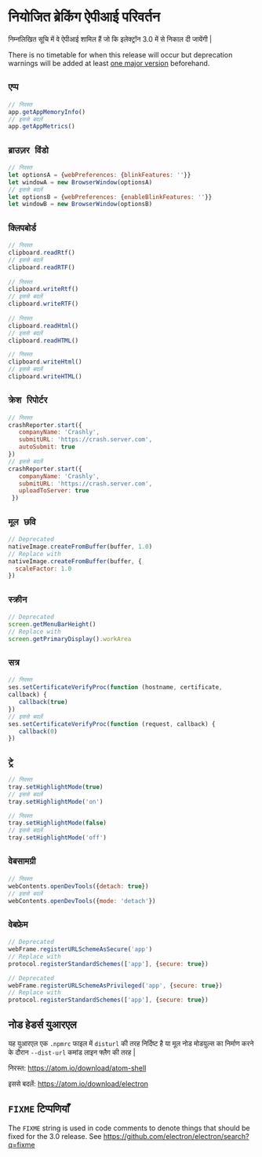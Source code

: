 # नियोजित ब्रेकिंग ऐपीआई परिवर्तन

निम्नलिखित सूचि में वे ऐपीआई शामिल हैं जो कि इलेक्ट्रॉन 3.0 में से निकाल दी जायेंगी |

There is no timetable for when this release will occur but deprecation warnings will be added at least [one major version](electron-versioning.md#semver) beforehand.

## `एप्प`

```js
// निरस्त
app.getAppMemoryInfo()
// इससे बदलें
app.getAppMetrics()
```

## `ब्राउज़र विंडो`

```js
// निरस्त
let optionsA = {webPreferences: {blinkFeatures: ''}}
let windowA = new BrowserWindow(optionsA)
// इससे बदलें
let optionsB = {webPreferences: {enableBlinkFeatures: ''}}
let windowB = new BrowserWindow(optionsB)
```

## `क्लिपबोर्ड`

```js
// निरस्त
clipboard.readRtf()
// इससे बदलें
clipboard.readRTF()
 
// निरस्त
clipboard.writeRtf() 
// इससे बदलें
clipboard.writeRTF()
 
// निरस्त
clipboard.readHtml() 
// इससे बदलें
clipboard.readHTML() 

// निरस्त
clipboard.writeHtml() 
// इससे बदलें
clipboard.writeHTML()
```

## `क्रेश रिपोर्टर`

```js
// निरस्त
crashReporter.start({
   companyName: 'Crashly',
   submitURL: 'https://crash.server.com',
   autoSubmit: true 
}) 
// इससे बदलें
crashReporter.start({
   companyName: 'Crashly',
   submitURL: 'https://crash.server.com',
   uploadToServer: true
 })
```

## `मूल छवि`

```js
// Deprecated
nativeImage.createFromBuffer(buffer, 1.0)
// Replace with
nativeImage.createFromBuffer(buffer, {
  scaleFactor: 1.0
})
```

## `स्क्रीन`

```js
// Deprecated
screen.getMenuBarHeight()
// Replace with
screen.getPrimaryDisplay().workArea
```

## `सत्र`

```js
// निरस्त
ses.setCertificateVerifyProc(function (hostname, certificate, 
callback) {
   callback(true) 
}) 
// इससे बदलें
ses.setCertificateVerifyProc(function (request, callback) {
   callback(0) 
})
```

## `ट्रे`

```js
// निरस्त
tray.setHighlightMode(true)
// इससे बदलें
tray.setHighlightMode('on')

// निरस्त
tray.setHighlightMode(false)
// इससे बदलें
tray.setHighlightMode('off')
```

## `वेबसामग्री`

```js
// निरस्त
webContents.openDevTools({detach: true}) 
// इससे बदलें
webContents.openDevTools({mode: 'detach'})
```

## `वेबफ्रेम`

```js
// Deprecated
webFrame.registerURLSchemeAsSecure('app')
// Replace with
protocol.registerStandardSchemes(['app'], {secure: true})

// Deprecated
webFrame.registerURLSchemeAsPrivileged('app', {secure: true})
// Replace with
protocol.registerStandardSchemes(['app'], {secure: true})
```

## नोड हेडर्स युआरएल

यह युआरएल एक `.npmrc` फाइल में `disturl` की तरह निर्दिष्ट है या मूल नोड मोडयुल्स का निर्माण करने के दौरान `--dist-url` कमांड लाइन फ्लैग की तरह |

निरस्त: https://atom.io/download/atom-shell

इससे बदलें: https://atom.io/download/electron

## `FIXME` टिप्पणियाँ

The `FIXME` string is used in code comments to denote things that should be fixed for the 3.0 release. See https://github.com/electron/electron/search?q=fixme